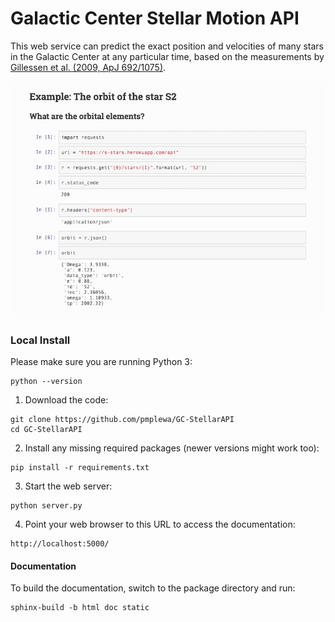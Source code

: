# Galactic Center Stellar Motion API

This web service can predict the exact position and velocities of many stars in the Galactic Center
at any particular time, based on the measurements by [Gillessen et al. (2009, ApJ 692/1075)](http://dx.doi.org/10.1088/0004-637X/692/2/1075).

![](preview.jpg)

### Local Install

Please make sure you are running Python 3:
```
python --version
```
1) Download the code:
```
git clone https://github.com/pmplewa/GC-StellarAPI
cd GC-StellarAPI
```
2) Install any missing required packages (newer versions might work too):
```
pip install -r requirements.txt
```
3) Start the web server:
```
python server.py
```
4) Point your web browser to this URL to access the documentation:
```
http://localhost:5000/
```

#### Documentation

To build the documentation, switch to the package directory and run:
```
sphinx-build -b html doc static
```
